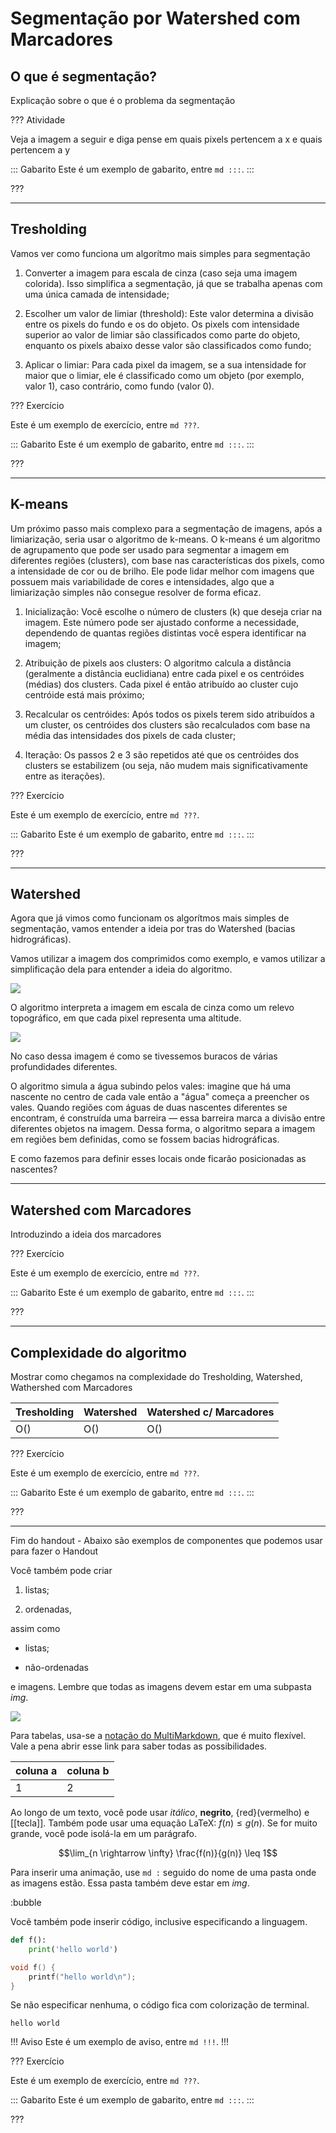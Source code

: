Segmentação por Watershed com Marcadores
======

O que é segmentação?
---------

Explicação sobre o que é o problema da segmentação

??? Atividade

Veja a imagem a seguir e diga pense em quais pixels pertencem a x e quais pertencem a y 

::: Gabarito
Este é um exemplo de gabarito, entre `md :::`.
:::

???

---

Tresholding
---

Vamos ver como funciona um algorítmo mais simples para segmentação

1. Converter a imagem para escala de cinza (caso seja uma imagem colorida). Isso simplifica a segmentação, já que se trabalha apenas com uma única camada de intensidade;

2. Escolher um valor de limiar (threshold): Este valor determina a divisão entre os pixels do fundo e os do objeto. Os pixels com intensidade superior ao valor de limiar são classificados como parte do objeto, enquanto os pixels abaixo desse valor são classificados como fundo;

3. Aplicar o limiar: Para cada pixel da imagem, se a sua intensidade for maior que o limiar, ele é classificado como um objeto (por exemplo, valor 1), caso contrário, como fundo (valor 0).

??? Exercício

Este é um exemplo de exercício, entre `md ???`.

::: Gabarito
Este é um exemplo de gabarito, entre `md :::`.
:::

???

---

K-means
---

Um próximo passo mais complexo para a segmentação de imagens, após a limiarização, seria usar o algoritmo de k-means. O k-means é um algoritmo de agrupamento que pode ser usado para segmentar a imagem em diferentes regiões (clusters), com base nas características dos pixels, como a intensidade de cor ou de brilho. Ele pode lidar melhor com imagens que possuem mais variabilidade de cores e intensidades, algo que a limiarização simples não consegue resolver de forma eficaz.

1. Inicialização: Você escolhe o número de clusters (k) que deseja criar na imagem. Este número pode ser ajustado conforme a necessidade, dependendo de quantas regiões distintas você espera identificar na imagem;

2. Atribuição de pixels aos clusters: O algoritmo calcula a distância (geralmente a distância euclidiana) entre cada pixel e os centróides (médias) dos clusters. Cada pixel é então atribuído ao cluster cujo centróide está mais próximo;

3. Recalcular os centróides: Após todos os pixels terem sido atribuídos a um cluster, os centróides dos clusters são recalculados com base na média das intensidades dos pixels de cada cluster;

4. Iteração: Os passos 2 e 3 são repetidos até que os centróides dos clusters se estabilizem (ou seja, não mudem mais significativamente entre as iterações).

??? Exercício

Este é um exemplo de exercício, entre `md ???`.

::: Gabarito
Este é um exemplo de gabarito, entre `md :::`.
:::

???

---

Watershed
---

Agora que já vimos como funcionam os algorítmos mais simples de segmentação, vamos entender a ideia por tras do Watershed (bacias hidrográficas).

Vamos utilizar a imagem dos comprimidos como exemplo, e vamos utilizar a simplificação dela para entender a ideia do algoritmo.

![](comprimidos_matrizes.png)

O algoritmo interpreta a imagem em escala de cinza como um relevo topográfico, em que cada pixel representa uma altitude.

![](comprimidos_matrizes_cinza_.png)

No caso dessa imagem é como se tivessemos buracos de várias profundidades diferentes.

O algoritmo simula a água subindo pelos vales: imagine que há uma nascente no centro de cada vale então a "água" começa a preencher os vales. Quando regiões com águas de duas nascentes diferentes se encontram, é construída uma barreira — essa barreira marca a divisão entre diferentes objetos na imagem. Dessa forma, o algoritmo separa a imagem em regiões bem definidas, como se fossem bacias hidrográficas.

E como fazemos para definir esses locais onde ficarão posicionadas as nascentes?

---

Watershed com Marcadores
---

Introduzindo a ideia dos marcadores

??? Exercício

Este é um exemplo de exercício, entre `md ???`.

::: Gabarito
Este é um exemplo de gabarito, entre `md :::`.
:::

???

---

Complexidade do algoritmo
---

Mostrar como chegamos na complexidade do Tresholding, Watershed, Wathershed com Marcadores 

| Tresholding | Watershed | Watershed c/ Marcadores |
|-------------|-----------|-------------------------|
| O()         | O()       | O()                     |

??? Exercício

Este é um exemplo de exercício, entre `md ???`.

::: Gabarito
Este é um exemplo de gabarito, entre `md :::`.
:::

???

---
Fim do handout - Abaixo são exemplos de componentes que podemos usar para fazer o Handout 

Você também pode criar

1. listas;

2. ordenadas,

assim como

* listas;

* não-ordenadas

e imagens. Lembre que todas as imagens devem estar em uma subpasta *img*.

![](logo.png)

Para tabelas, usa-se a [notação do
MultiMarkdown](https://fletcher.github.io/MultiMarkdown-6/syntax/tables.html),
que é muito flexível. Vale a pena abrir esse link para saber todas as
possibilidades.

| coluna a | coluna b |
|----------|----------|
| 1        | 2        |

Ao longo de um texto, você pode usar *itálico*, **negrito**, {red}(vermelho) e
[[tecla]]. Também pode usar uma equação LaTeX: $f(n) \leq g(n)$. Se for muito
grande, você pode isolá-la em um parágrafo.

$$\lim_{n \rightarrow \infty} \frac{f(n)}{g(n)} \leq 1$$

Para inserir uma animação, use `md :` seguido do nome de uma pasta onde as
imagens estão. Essa pasta também deve estar em *img*.

:bubble

Você também pode inserir código, inclusive especificando a linguagem.

``` py
def f():
    print('hello world')
```

``` c
void f() {
    printf("hello world\n");
}
```

Se não especificar nenhuma, o código fica com colorização de terminal.

```
hello world
```


!!! Aviso
Este é um exemplo de aviso, entre `md !!!`.
!!!


??? Exercício

Este é um exemplo de exercício, entre `md ???`.

::: Gabarito
Este é um exemplo de gabarito, entre `md :::`.
:::

???
